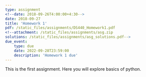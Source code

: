 ```yaml
---
type: assignment
<!--date: 2018-09-26T4:00:00+4:30-->
date: 2018-09-27
title: 'Homework 1'
pdf: /static_files/assignments/DS440_Homework1.pdf
<!--attachment: /static_files/assignments/asg.zip
solutions: /static_files/assignments/asg_solutions.pdf-->
due_event: 
    type: due
    date: 2022-09-28T23:59:00
    description: 'Homework 1 due'
---
```

This is the first assignment. Here you will explore basics of python.

